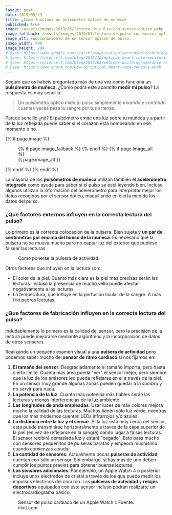 ```yaml
---
layout: post
date: 2019/05/23
title: ¿Como funciona un pulsómetro óptico de muñeca?
published: true
image: /assets/images/2019/05/lectura-de-pulso-con-sensor-optico.webp
image_fallback: /assets/images/2019/05/lectura-de-pulso-con-sensor-optico.jpg
image_alt: Funcionamiento de un sensor óptico de pulso.
image_width: 700
image_height: 204
# @see: https://www.google.com/search?q=optical+pulse+sensor+technology+how+it+works
# @see: https://valencell.com/blog/2015/10/optical-heart-rate-monitoring-what-you-need-to-know/
# @see: https://valencell.com/blog/2017/03/webinar-building-wearable-heart-rate-monitoring/
# @see: https://www.quora.com/How-do-optical-heart-rate-sensors-work
---
```



Seguro que os habéis preguntado más de una vez como funciona un **pulsómetro de muñeca**. ¿Como podrá este aparatito 
**medir mi pulso**? La respuesta es muy sencilla:

> Un pulsómetro óptico mide tu pulso simplemente *mirando* y *contando* cuantas veces pasa la sangre por tus arterias.

Parece sencillo ¿no? El pulsómetro emite una luz sobre tu muñeca y a partir de la luz reflejada 
puede saber si el corazón está bombeando en ese momento o no.

{% if page.image %}
<figure>
  <amp-img alt="{{ page.image_alt | default: page.title }}" layout="responsive"
           width="{{ page.image_width }}" height="{{ page.image_height }}" src="{{ page.image }}">
  {% if page.image_fallback %}
  <amp-img fallback alt="{{ page.img_alt | default: page.title }}" layout="responsive"
           width="{{ page.image_width }}" height="{{ page.image_height }}" src="{{ page.image_fallback }}">
  </amp-img>
  {% endif %}
  </amp-img>
{% if page.image_alt %}
<figcaption>
  {{ page.image_alt }}
</figcaption>
</figure>
{% endif %}
{% endif %}

La mayoría de los **pulsómetros de muñeca** utilizan también el **acelerómetro integrado** como ayuda para saber si
el pulso se está leyendo bien. Incluso algunos utilizan la información del acelerómetro para *interpretar* mejor los
datos recogidos por el sensor óptico, maquillando en cierta medida los datos del pulso.

### ¿Que factores externos influyen en la correcta lectura del pulso?

Lo primero es la correcta colocación de la pulsera. Bien sujeta y **un par de centímetros por encima del hueso de la
muñeca**. Es necesario que la pulsera no se mueva mucho para no captar luz del exterior que pudiese falsear las lecturas.

<figure>
<amp-img alt="Como ponerse la pulsera de actividad para una correcta medición del pulso." 
    width="700" height="510" layout="responsive"
    src="/assets/images/2019/05/como-colocar-la-pulsera-en-la-muneca.webp">
    <amp-img fallback alt="Como ponerse la pulsera de actividad para una correcta medición del pulso." 
        width="700" height="510" layout="responsive"
        src="/assets/images/2019/05/como-colocar-la-pulsera-en-la-muneca.jpg">
    </amp-img>
</amp-img>
<figcaption>
Como ponerse la pulsera de actividad.
</figcaption>
</figure>


Otros factores que influyen en la lectura son:

* El color de la piel. Cuanto más clara es la piel mas precisas serán las lecturas. Incluso la presencia de mucho vello
puede afectar negativamente a las lecturas.
* La temperatura, que influye en la perfusión tisular de la sangre. A más frio peores lecturas.


### ¿Que factores de fabricación influyen en la correcta lectura del pulso?

Indudablemente lo primero es la calidad del sensor, pero la precisión de la lectura puede mejorarse mediante algoritmos
y la incorporación de datos de otros sensores.

Realizando un pequeño examen visual a una **pulsera de actividad** pero podemos saber mucho 
del **sensor de ritmo cardíaco** si nos fijamos en:

1.  **El tamaño del sensor**. Desgraciadamente el tamaño importa, pero hasta cierto límite. 
Cuanta mas área pueda "ver" el sensor mejor, pero siempre que la luz de los emisores led pueda reflejarse en el a través
de la piel. En un sensor muy grande algunas zonas pueden quedar a la *sombra* y no servir para nada.
2.  **La potencia de la luz**. Cuanta más potencia más fiables serán las lecturas y menos interferencias de la luz ambiente.
3.  **Las longitudes de onda empleadas**. Usar luces de más colores mejora mucho la calidad de las lecturas. Muchos tienen 
sólo luz verde, mientras que los más modernos cuentan LEDs infrarrojos y/o azules.
4.  **La distancia entre la luz y el sensor**. Si la luz está muy cerca del sensor, esta puede transmitirse horizontalmente 
a través de la capa superior de la piel (en vez de reflejarse en la sangre) dando lugar a falsas lecturas. El sensor 
recibirá demasiada luz y estará "cegado". Esto pasa mucho con sensores pequeñitos de pulseras baratas y
empeora muchísimo cuando comienzas a sudar.
5.  **La cantidad de sensores**. Actualmente pocas **pulseras de actividad** cuentan con sólo un sensor. Sin embargo, 
si hay más de uno deben cumplir los puntos previos para obtener buenas lecturas.
6. **Los sensores adicionales**. Por ejemplo, un Apple Watch 4 o posterior incluye unos electrodos de cristal a través
de los que puede medir los impulsos eléctricos del corazón. Las **pulseras de actividad** y **relojes deportivos**
equipados con este sensor incluso podrán realizarte un electrocardiograma básico.



<figure>
<amp-img alt="Sensor de pulso cardíaco de un Apple Watch I." 
    width="700" height="525" layout="responsive"
    src="/assets/images/2019/05/apple-watch-1-sensor-de-ritmo-cardiaco.webp">
<amp-img fallback alt="Sensor de pulso cardíaco de un Apple Watch I." 
  width="700" height="525" layout="responsive"
  src="/assets/images/2019/05/apple-watch-1-sensor-de-ritmo-cardiaco.jpg">
</amp-img>
</amp-img>
<figcaption>
Sensor de pulso cardíaco de un Apple Watch I. Fuente: ifixit.com
</figcaption>
</figure>

